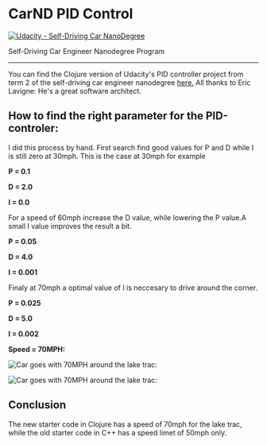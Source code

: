 # CarND PID Control
[![Udacity - Self-Driving Car NanoDegree](https://s3.amazonaws.com/udacity-sdc/github/shield-carnd.svg)](http://www.udacity.com/drive)

Self-Driving Car Engineer Nanodegree Program

---

You can find the Clojure version of Udacity's PID controller project from term 2 of the self-driving
car engineer nanodegree [here.](https://github.com/ericlavigne/CarND-PID-Clojure)
All thanks to Eric Lavigne: He's a great software architect.

## How to find the right parameter for the PID-controler:
I did this process by hand. First search find good values for P and D while I is still zero at 30mph.
This is the case at 30mph for example 

**P = 0.1**

**D = 2.0**

**I = 0.0**
 
For a speed of 60mph increase the D value, while lowering the P value.A small I value improves the result a bit.

**P = 0.05**

**D = 4.0**

**I = 0.001**

Finaly at 70mph a optimal value of I is neccesary to drive around the corner.
 
**P = 0.025**

**D = 5.0**

**I = 0.002**


**Speed = 70MPH:**

![Car goes with 70MPH around the lake trac:](./C71.gif)

![Car goes with 70MPH around the lake trac:](./C72.gif)

## Conclusion
The new starter code in Clojure has a speed of 70mph for the lake trac, while the old starter code in C++ has a speed limet of 50mph only.

